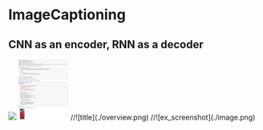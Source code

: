 # ImageCaptioning

CNN as an encoder, RNN as a decoder
------------------------------------
<img src="./overview.png" width="100" />
<img src="./image.png" width="100" />
//![title](./overview.png)
//![ex_screenshot](./image.png)

